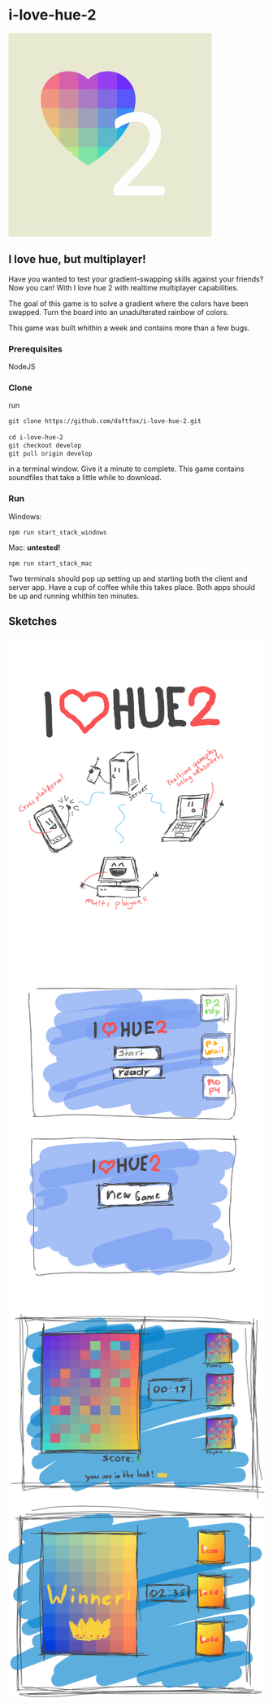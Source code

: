 # i-love-hue-2
![Logo](images/logo.png)

## I love hue, but multiplayer!
Have you wanted to test your gradient-swapping skills against your friends?
Now you can! With I love hue 2 with realtime multiplayer capabilities.

The goal of this game is to solve a gradient where the colors have been swapped. Turn the board into an unadulterated 
rainbow of colors.

This game was built whithin a week and contains more than a few bugs.

### Prerequisites
NodeJS

### Clone
run 
```
git clone https://github.com/daftfox/i-love-hue-2.git

cd i-love-hue-2
git checkout develop
git pull origin develop
```
in a terminal window.
Give it a minute to complete. This game contains soundfiles that take a little while to download.
### Run
Windows: 
```
npm run start_stack_windows
```

Mac: **untested!**
```
npm run start_stack_mac
```
Two terminals should pop up setting up and starting both the client and server app. Have a cup of coffee while this
takes place. Both apps should be up and running whithin ten minutes.

## Sketches
![Poster](images/poster.png)
![Sketch start screen](images/sketch_start-screen.png)
![Sketch multiplayer screen](images/sketch_multiplayer.png)
![Sketch multiplayer game win](images/sketch_multiplayer-win.png)
